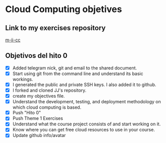 # Cloud Computing objetives

## Link to my exercises repository

[m-ii-cc](https://github.com/lobolanja/m-ii-cc)

## Objetivos del hito 0

- [x] Added telegram nick, git and email to the shared document.
- [x] Start using git from the command line and understand its basic workings.
- [x] I generated the public and private SSH keys. I also added it to github.
- [x] I forked and cloned JJ's repository.
- [x] create my objectives file.
- [x] Understand the development, testing, and deployment methodology on which cloud computing is based.
- [x] Push "Hito 0"
- [x] Push Theme 1 Exercises 
- [x] Understand what the course project consists of and start working on it.
- [x] Know where you can get free cloud resources to use in your course.
- [x] Update github info/avatar
